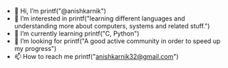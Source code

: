 - 👋 Hi, I’m printf("@anishkarnik")
- 👀 I’m interested in printf("learning different languages and understanding more about computers, systems and related stuff.")
- 🌱 I’m currently learning printf("C, Python")
- 💞️ I’m looking for printf("A good active community in order to speed up my progress")
- 📫 How to reach me printf("anishkarnik32@gmail.com") 

<!---
anishkarnik/anishkarnik is a ✨ special ✨ repository because its `README.md` (this file) appears on your GitHub profile.
You can click the Preview link to take a look at your changes.
--->
